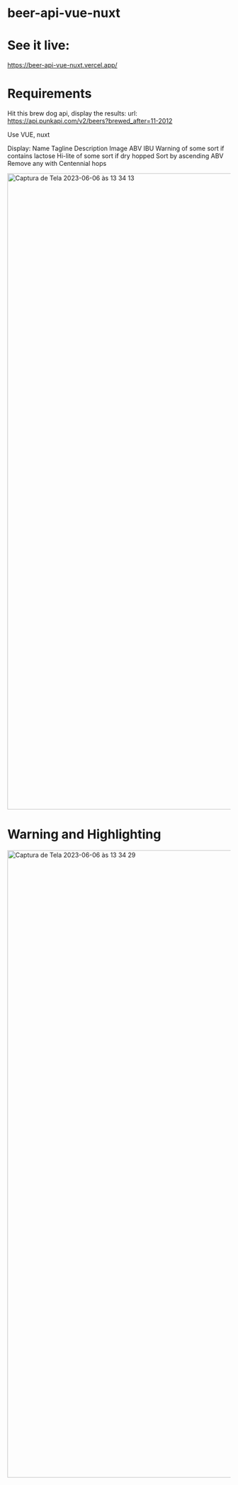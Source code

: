 # beer-api-vue-nuxt

# See it live:
https://beer-api-vue-nuxt.vercel.app/

# Requirements

Hit this brew dog api, display the results:
url: https://api.punkapi.com/v2/beers?brewed_after=11-2012

Use VUE, nuxt

Display:
Name
Tagline
Description
Image
ABV
IBU
Warning of some sort if contains lactose
Hi-lite of some sort if dry hopped
Sort by ascending ABV
Remove any with Centennial hops


<img width="1436" alt="Captura de Tela 2023-06-06 às 13 34 13" src="https://github.com/igornog/beer-api-vue-nuxt/assets/29484089/16278870-79d7-443a-ae81-66628e19544a">


# Warning and Highlighting

<img width="1416" alt="Captura de Tela 2023-06-06 às 13 34 29" src="https://github.com/igornog/beer-api-vue-nuxt/assets/29484089/394f3522-5451-4b88-b204-a1f08b7b90da">
